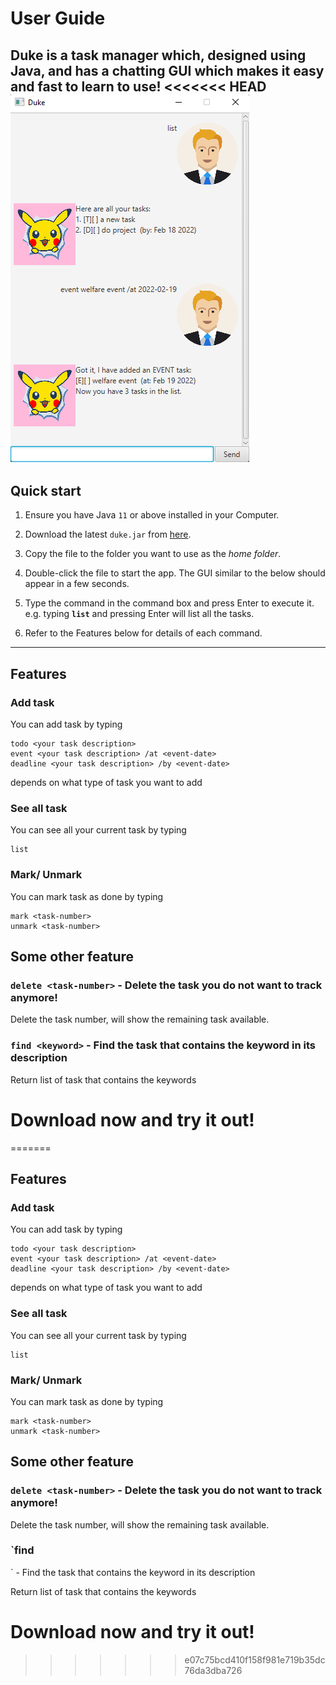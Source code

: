 # User Guide
Duke is a task manager which, designed using Java, and has a chatting GUI which makes it easy and fast to learn to use!
<<<<<<< HEAD
![Ui](Ui.png)
--------------------------------------------------------------------------------------------------------------------

## Quick start

1. Ensure you have Java `11` or above installed in your Computer.

2. Download the latest `duke.jar` from [here](https://github.com/chuashihong/ip/releases).

3. Copy the file to the folder you want to use as the _home folder_.

4. Double-click the file to start the app. The GUI similar to the below should appear in a few seconds.

5. Type the command in the command box and press Enter to execute it. e.g. typing **`list`** and pressing Enter will list all the tasks.<br>

6. Refer to the Features below for details of each command.

--------------------------------------------------------------------------------------------------------------------
## Features

### Add task

You can add task by typing
```
todo <your task description>
event <your task description> /at <event-date>
deadline <your task description> /by <event-date>
```
depends on what type of task you want to add

### See all task

You can see all your current task by typing
```
list
```

### Mark/ Unmark

You can mark task as done by typing
```
mark <task-number>
unmark <task-number>
```


## Some other feature

### `delete <task-number>` - Delete the task you do not want to track anymore!

Delete the task number, will show the remaining task available.

### `find <keyword>` - Find the task that contains the keyword in its description

Return list of task that contains the keywords


# Download now and try it out!
=======
## Features 

### Add task

You can add task by typing
```
todo <your task description>
event <your task description> /at <event-date>
deadline <your task description> /by <event-date>
```
depends on what type of task you want to add

### See all task

You can see all your current task by typing
```
list
```

### Mark/ Unmark

You can mark task as done by typing
```
mark <task-number>
unmark <task-number>
```


## Some other feature

### `delete <task-number>` - Delete the task you do not want to track anymore!

Delete the task number, will show the remaining task available.

### `find
<keyword>` - Find the task that contains the keyword in its description

Return list of task that contains the keywords


# Download now and try it out!
>>>>>>> e07c75bcd410f158f981e719b35dc76da3dba726
